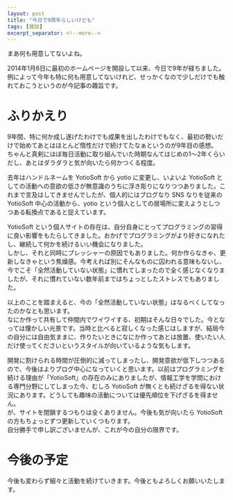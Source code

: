 ```yaml
---
layout: post
title: "今日で9周年らしいけども"
tags: [雑談]
excerpt_separator: <!--more-->
---
```


まあ何も用意してないよね。  

2014年1月6日に最初のホームページを開設して以来、今日で9年が経ちました。例によって今年も特に何も用意してないけれど、せっかくなので少しだけでも触れておこうというのが今記事の趣旨です。

<!--more-->

# ふりかえり

9年間、特に何か成し遂げたわけでも成果を出したわけでもなく、最初の勢いだけで始めてあとはほとんど惰性だけで続けてたなぁというのが9年目の感想。  
ちゃんと真剣にほぼ毎日活動に取り組んでいた時期なんてはじめの1〜2年くらいだし、あとはダラダラと気が向いたら何かつくる程度。  

去年はハンドルネームを YotioSoft から yotio に変更し、いよいよ YotioSoft としての活動への意欲の低さが無意識のうちに浮き彫りになりつつありました。これまで言及はしてきませんでしたが、個人的にはブログなり SNS なりを従来の YotioSoft 中心の活動から、yotio という個人としての居場所に変えようとしつつある転換点であると捉えています。  

YotioSoft という個人サイトの存在は、自分自身にとってプログラミングの習得に良い影響をもたらしてきました。おかげでプログラミングがより好きになれたし、継続して何かを続けるいい機会になりました。  
しかし、それと同時にプレッシャーの原因でもありました。何か作らなきゃ、更新しなきゃという焦燥感。今考えれば別にそんなものに囚われる意味もないし、今でこそ「全然活動していない状態」に慣れてしまったので全く感じなくなりましたが、それに慣れていない数年前まではちょっとしたストレスでもありました。  

以上のことを踏まえると、今の「全然活動していない状態」はなるべくしてなったのかなとも思います。  
なにか作って共有して仲間内でワイワイする、初期はそんな日々でした。今となっては懐かしい光景です。当時と比べると寂しくなった感じはしますが、結局今の自分には自由気ままに、作りたいときになにか作ってあとは放置、使いたい人だけ使ってくださいというスタイルが向いているような気もします。  

開発に割けられる時間が圧倒的に減ってしまったし、開発意欲が低下しつつあるので、今後はよりブログ中心になっていくと思います。以前はプログラミングを続ける理由が「YotioSoft」の存在のみにありましたが、情報工学を学問における専門分野にしてしまった今、むしろ YotioSoft が無くとも続けざるを得ない状況にあります。どうしても趣味の活動については優先順位を下げざるを得ません。  
が、サイトを閉鎖するつもりは全くありません。今後も気が向いたら YotioSoft の方もちょっとずつ更新していくつもります。  
自分勝手で申し訳ございませんが、これが今の自分の限界です。

# 今後の予定

今後も変わらず細々と活動を続けていきます。今後ともよろしくお願いいたします。
